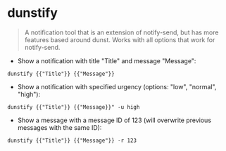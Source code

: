 # dunstify

> A notification tool that is an extension of notify-send, but has more features based around dunst.
> Works with all options that work for notify-send.

- Show a notification with title "Title" and message "Message":

`dunstify {{"Title"}} {{"Message"}}`

- Show a notification with specified urgency (options: "low", "normal", "high"):

`dunstify {{"Title"}} {{"Message}}" -u high`

- Show a message with a message ID of 123 (will overwrite previous messages with the same ID):

`dunstify {{"Title"}} {{"Message"}} -r 123`
